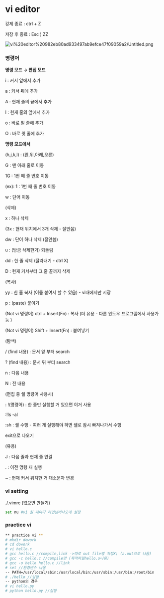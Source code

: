 # vi editor

강제 종료  : ctrl + Z

저장 후 종료 : Esc ) ZZ

![vi%20editor%20982eb80ad933497ab9efce47f09059a2/Untitled.png](vi%20editor%20982eb80ad933497ab9efce47f09059a2/Untitled.png)

### 명령어

**명령 모드 → 편집 모드**

i  : 커서 앞에서 추가

a : 커서 뒤에 추가

A : 현재 줄의 끝에서 추가

I : 현재 줄의 앞에서 추가

o : 바로 밑 줄에 추가

O : 바로 윗 줄에 추가

**명령 모드에서**

(h,j,k,l) : (왼,위,아래,오른)

G : 맨 아래 줄로 이동

1G : 1번 째 줄 번호 이동

(ex): 1 : 1번 째 줄 번호 이동

w : 단어 이동

(삭제)

x : 하나 삭제 

(3x : 현재 위치에서 3개 삭제 - 잘안씀)

dw : 단어 하나 삭제 (잘안씀)

u : (방금 삭제한거) 되돌림

dd : 한 줄 삭제 (잘라내기 - ctrl X)

D : 현재 커서부터 그 줄 끝까지 삭제

(복사)

yy : 한 줄 복사 (이름 붙여서 할 수 있음) - vi내에서만 저장

p : (paste) 붙이기

(Not vi 명령어) ctrl + Insert(Fn) : 복사 (더 유용 - 다른 윈도우 프로그램에서 사용가능 )

(Not vi 명령어) Shift + Insert(Fn) : 붙여넣기

(탐색)

/ (find 내용) : 문서 앞 부터 search

? (find 내용) : 문서 뒤 부터 search

n : 다음 내용

N : 전 내용

(편집 중 쉘 명령어 사용시)

: !(명령어) : 한 줄만 실행할 거 있으면 이거 사용

:!ls -al

:sh : 쉘 수행 - 여러 개 실행해야 하면 쉘로 잠시 빠져나가서 수행

exit으로 나오기

(유용)

J : 다음 줄과 현재 줄 연결

. : 이전 명령 재 실행

~ : 현재 커서 위치한 거 대소문자 변경

### vi setting

./.vimrc (없으면 만들기)

```bash
set nu #vi 킬 때마다 라인넘버나오게 설정
```

### practice vi

```bash
** practice vi **
# mkdir dowork
# cd dowork
# vi hello.c
# gcc hello.c //compile,link ->따로 out file명 지정X; (a.out으로 나옴)
# gcc -c hello.c //compile만 (목적파일hello.o나옴)
# gcc -o hello hello.c //link
# set //환경변수 나옴
-- PATH=/usr/local/sbin:/usr/local/bin:/usr/sbin:/usr/bin:/root/bin
# ./hello //실행
-- python의 경우
# vi hello.py
# python hello.py //실행
```
